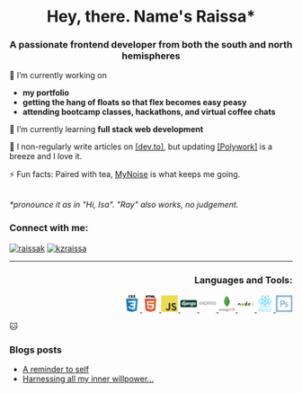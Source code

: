 <h1 align="center">Hey, there. Name's Raissa*</h1>
<h3 align="center">A passionate frontend developer from both the south and north hemispheres</h3>

🔭 I’m currently working on 
- **my portfolio** 
- **getting the hang of floats so that flex becomes easy peasy** 
- **attending bootcamp classes, hackathons, and virtual coffee chats**


🌱 I’m currently learning **full stack web development**

📝 I non-regularly write articles on <a href="https://dev.to/raissak" target="_blank" rel="noopener noreferrer">[dev.to]</a>, but updating <a href="https://dev.to/raissak" target="_blank" rel="noopener noreferrer">[Polywork]</a> is a breeze and I love it. 

⚡ Fun facts: Paired with tea, <a href="https://mynoise.net/" target="_blank" rel="noopener noreferrer">MyNoise</a> is what keeps me going.
<br>
<br>

_*pronounce it as in "Hi, Isa". "Ray" also works, no judgement._
<br>
<h3 align="left">Connect with me:</h3>
<p align="left">
<a href="https://polywork.com/raissa" target="blank"><img align="center" src="https://www.scottbrady91.com/img/logos/polywork.svg" alt="raissak" height="50" width="60" /></a>  
<a href="https://twitter.com/kzraissa" target="blank"><img align="center" src="https://raw.githubusercontent.com/rahuldkjain/github-profile-readme-generator/master/src/images/icons/Social/twitter.svg" alt="kzraissa" height="50" width="60" /></a>
</p>

<hr>

<h3 align="right">Languages and Tools:</h3>
<p align="right"> <a href="https://www.w3schools.com/css/" target="_blank" rel="noreferrer"> <img src="https://raw.githubusercontent.com/devicons/devicon/master/icons/css3/css3-original-wordmark.svg" alt="css3" width="30" height="30"/> </a> <a href="https://www.w3.org/html/" target="_blank" rel="noreferrer"> <img src="https://raw.githubusercontent.com/devicons/devicon/master/icons/html5/html5-original-wordmark.svg" alt="html5" width="30" height="30"/> <a href="https://developer.mozilla.org/en-US/docs/Web/JavaScript" target="_blank" rel="noreferrer"> <img src="https://raw.githubusercontent.com/devicons/devicon/master/icons/javascript/javascript-original.svg" alt="javascript" width="30" height="30"/> </a> <a href="https://www.djangoproject.com/" target="_blank" rel="noreferrer"> <img src="https://raw.githubusercontent.com/devicons/devicon/master/icons/django/django-original.svg" alt="django" width="30" height="30"/> </a> <a href="https://expressjs.com" target="_blank" rel="noreferrer"> <img src="https://raw.githubusercontent.com/devicons/devicon/master/icons/express/express-original-wordmark.svg" alt="express" width="30" height="30"/> </a> </a> <a href="https://www.mongodb.com/" target="_blank" rel="noreferrer"> <img src="https://raw.githubusercontent.com/devicons/devicon/master/icons/mongodb/mongodb-original-wordmark.svg" alt="mongodb" width="30" height="30"/> </a> <a href="https://nodejs.org" target="_blank" rel="noreferrer"> <img src="https://raw.githubusercontent.com/devicons/devicon/master/icons/nodejs/nodejs-original-wordmark.svg" alt="nodejs" width="30" height="30"/> </a> <a href="https://reactjs.org/" target="_blank" rel="noreferrer"> <img src="https://raw.githubusercontent.com/devicons/devicon/master/icons/react/react-original-wordmark.svg" alt="react" width="30" height="30"/> </a> <a href="https://www.photoshop.com/en" target="_blank" rel="noreferrer"> <img src="https://raw.githubusercontent.com/devicons/devicon/master/icons/photoshop/photoshop-line.svg" alt="photoshop" width="30" height="30"/> </a></p>

🐱
### Blogs posts
<!-- BLOG-POST-LIST:START -->
- [A reminder to self](https://dev.to/raissak/a-reminder-to-self-18no)
- [Harnessing all my inner willpower...](https://dev.to/raissak/harnessing-all-my-inner-willpower-2bpl)
<!-- BLOG-POST-LIST:END -->
